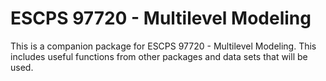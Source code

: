 # ESCPS 97720 - Multilevel Modeling

This is a companion package for ESCPS 97720 - Multilevel Modeling. This includes useful functions from other packages and data sets that will be used.
